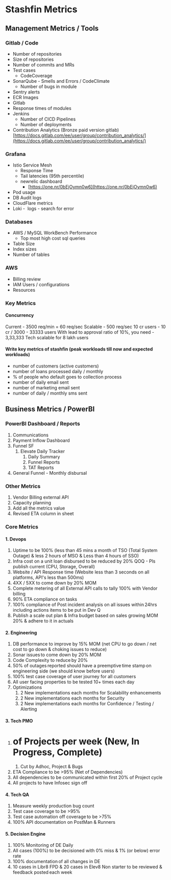 # Stashfin Metrics

## Management Metrics / Tools

### Gitlab / Code
- Number of repositories
- Size of repositories
- Number of commits and MRs
- Test cases
    - CodeCoverage
- SonarQube - Smells and Errors / CodeClimate
    - Number of bugs in module
- Sentry alerts
- ECR Images
- Gitlab
- Response times of modules
- Jenkins
    - Number of CICD Pipelines
    - Number of deployments
- Contribution Analytics (Bronze paid version gitlab)
    [https://docs.gitlab.com/ee/user/group/contribution_analytics/](https://docs.gitlab.com/ee/user/group/contribution_analytics/)

### Grafana
- Istio Service Mesh
    - Response Time
    - Tail latencies (95th percentile)
    - newrelic dashboard
        - [https://one.nr/0bEjOymn0w6](https://one.nr/0bEjOymn0w6)
- Pod usage
- DB Audit logs
- CloudFlare metrics
- Loki -  logs - search for error

### Databases
- AWS / MySQL WorkBench Performance
    - Top most high cost sql queries
- Table Size
- Index sizes
- Number of tables

### AWS
- Billing review
- IAM Users / configurations
- Resources

### Key Metrics

#### Concurrency
Current - 3500 req/min = 60 req/sec
Scalable - 500 req/sec
10 cr users - 10 cr / 3000 - 33333 users
With lead to approval ratio of 10%, you need - 3,33,333
Tech scalable for 8 lakh users 

#### Write key metrics of stashfin (peak workloads till now and expected workloads) 
- number of customers (active customers)
- number of loans processed daily / monthly
- % of people who default goes to collection process
- number of daily email sent
- number of marketing email sent
- number of daily / monthly sms sent

## Business Metrics / PowerBI

### PowerBI Dashboard / Reports 

1. Communications
2. Payment Inflow Dashboard
3. Funnel SF
    1. Elevate Daily Tracker
        1. Daily Summary
        2. Funnel Reports
        3. TAT Reports
4. General Funnel - Monthly disbursal

### Other Metrics

1. Vendor Billing external API
2. Capacity planning
3. Add all the metrics value
4. Revised ETA column in sheet

### Core Metrics
#### 1. Devops

1. Uptime to be 100% (less than 45 mins a month of TSO (Total System Outage) & less 2 hours of MSO & Less than 4 hours of SSO)
2. Infra cost on a unit loan disbursed to be reduced by 20% QOQ - Pls publish current (CPU, Storage, Overall)
3. Website / API Response time (Website less than 3 seconds on all platforms, API's less than 500ms)
4. 4XX / 5XX to come down by 20% MOM
5. Complete metering of all External API calls to tally 100% with Vendor billing
6. 90% ETA compliance on tasks
7. 100% compliance of Post incident analysis on all issues within 24hrs including actions items to be put in Dev Q
8. Publish a scale out plan & Infra budget based on sales growing MOM 20% & adhere to it in actuals 
#### 2. Engineering 

1. DB performance to improve by 15% MOM (net CPU to go down / net cost to go down & choking issues to reduce) 
2. Sonar issues to come down by 20% MOM 
3. Code Complexity to reduce by 20% 
4. 50% of outages reported should have a preemptive time stamp on engineering side (we should know before users) 
5. 100% test case coverage of user journey for all customers 
6. All user facing properties to be tested 10+ times each day 
7. Optimizations 
	1. 2 New implementations each months for Scalability enhancements 
	2. 2 New implementations each months for Security 
	3. 2 New implementations each months for Confidence / Testing / Alerting 
#### 3. Tech PMO

1. # of Projects per week (New, In Progress, Complete) 
	1. Cut by Adhoc, Project & Bugs 
2. ETA Compliance to be >95% (Net of Dependencies) 
3. All dependencies to be communicated within first 20% of Project cycle 
4. All projects to have Infosec sign off 

#### 4. Tech QA

1. Measure weekly production bug count 
2. Test case coverage to be >95% 
3. Test case automation off coverage to be >75% 
4. 100% API documentation on PostMan & Runners 
#### 5. Decision Engine

1. 100% Monitoring of DE Daily 
2. All cases (100%) to be decisioned with 0% miss & 1% (or below) error rate 
3. 100% documentation of all changes in DE 
4. 10 cases in Libr8 FPD & 20 cases in Elev8 Non starter to be reviewed & feedback posted each week
